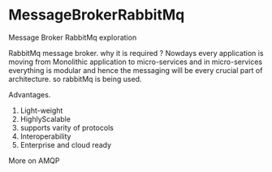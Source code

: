 # MessageBrokerRabbitMq
Message Broker RabbitMq exploration

RabbitMq message broker.
why it is required ? 
Nowdays every application is moving from Monolithic application to micro-services and in micro-services everything is modular and hence the messaging will be every crucial part of architecture. so rabbitMq is being used.

Advantages.
1. Light-weight
2. HighlyScalable
3. supports varity of protocols
4. Interoperability
5. Enterprise and cloud ready


More on AMQP



